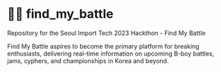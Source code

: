 # 🤸🧭 find_my_battle
Repository for the Seoul Import Tech 2023 Hackthon - Find My Battle

Find My Battle aspires to become the primary platform for breaking enthusiasts, delivering real-time information on upcoming B-boy battles, jams, cyphers, and championships in Korea and beyond.
